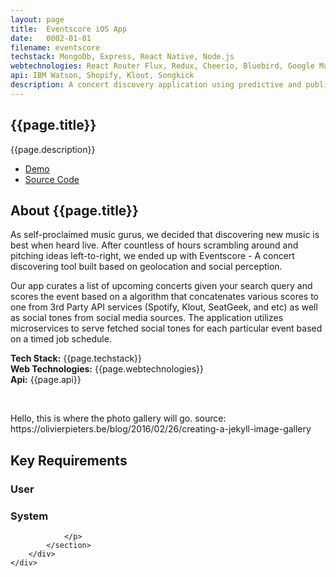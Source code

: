 ```yaml
---
layout: page
title:  Eventscore iOS App
date:   0002-01-01
filename: eventscore
techstack: MongoDb, Express, React Native, Node.js
webtechnologies: React Router Flux, Redux, Cheerio, Bluebird, Google Maps, D3.js, CRON
api: IBM Watson, Shopify, Klout, Songkick
description: A concert discovery application using predictive and public social influence analysis powered by React Native, Redux, and much more.
---
```


<!-- Intro -->
<section id="intro" class="wrapper style1 fade-up">
  <img style="position: absolute; background: rgba(0, 0, 0, .5); min-width: 100%; height: auto" src="{{site.baseurl}}images/eventscore_main.jpg"  alt="" data-position="center center" />
	<div class="inner">
		<h1>{{page.title}}</h1>
		<p>{{page.description}}</p>
		<ul class="actions">
			<li><a href="#" class="button disabled" >Demo</a></li>
      <li><a href="#" class="button">Source Code</a></li>
		</ul>
	</div>
</section>

<section id="one" class="wrapper style2 fade-up spotlights">
	<section>
		<div class="content">
			<div class="inner">
				<h2>About {{page.title}}</h2>
				<div>
					<p>
            As self-proclaimed music gurus, we decided that discovering new music is best when heard live. After countless of hours scrambling around and pitching ideas left-to-right, we ended up with Eventscore - A concert discovering tool built based on geolocation and social perception.
          </p>
					<p>
            Our app curates a list of upcoming concerts given your search query and scores the event based on a algorithm that concatenates various scores to one from 3rd Party API services (Spotify, Klout, SeatGeek, and etc) as well as social tones from social media sources. The application utilizes microservices to serve fetched social tones for each particular event based on a timed job schedule.
          </p>
          <p>
            <b>Tech Stack:</b> {{page.techstack}} <br>
            <b>Web Technologies:</b> {{page.webtechnologies}} <br>
            <b>Api:</b> {{page.api}}
          </p>
					<br>
				</div>
			</div>
		</div>
    <div class="content">
      <div class="inner">
      <p>Hello, this is where the photo gallery will go. source: https://olivierpieters.be/blog/2016/02/26/creating-a-jekyll-image-gallery </p>
      </div>
    </div>
	</section>
</section>

<section id="two" class="wrapper style3 fade-up">
	<div class="inner">
		<h2>Key Requirements</h2>
		<div class="features">
			<section>
				<span class="icon major fa-user"></span>
				<h3>User</h3>
				<p></p>
			</section>
			<section>
				<span class="icon major fa-code"></span>
				<h3>System</h3>
				<p>

				</p>
			</section>
		</div>
	</div>
</section>
